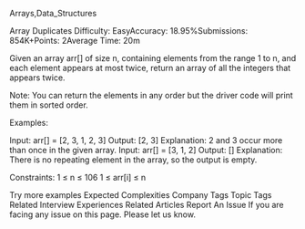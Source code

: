Arrays,Data_Structures

Array Duplicates
Difficulty: EasyAccuracy: 18.95%Submissions: 854K+Points: 2Average Time: 20m

Given an array arr[] of size n, containing elements from the range 1 to n, and each element appears at most twice, return an array of all the integers that appears twice.

Note: You can return the elements in any order but the driver code will print them in sorted order.

Examples:

Input: arr[] = [2, 3, 1, 2, 3]
Output: [2, 3] 
Explanation: 2 and 3 occur more than once in the given array.
Input: arr[] = [3, 1, 2] 
Output: []
Explanation: There is no repeating element in the array, so the output is empty.

Constraints:
1 ≤ n ≤ 106
1 ≤ arr[i] ≤ n

Try more examples
Expected Complexities
Company Tags
Topic Tags
Related Interview Experiences
Related Articles
Report An Issue
If you are facing any issue on this page. Please let us know.